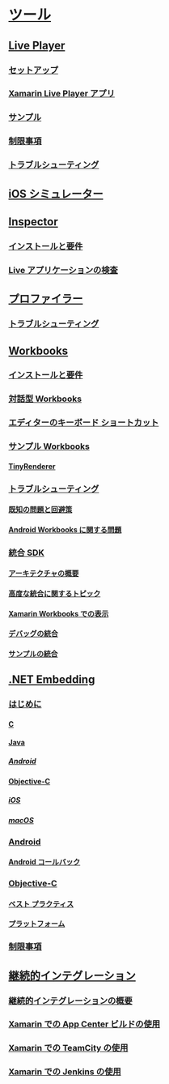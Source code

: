 # [ツール](index.yml)
## [Live Player](live-player/index.md)
### [セットアップ](live-player/install.md)
### [Xamarin Live Player アプリ](live-player/player.md)
### [サンプル](live-player/samples.md)
### [制限事項](live-player/limitations.md)
### [トラブルシューティング](live-player/troubleshooting.md)
## [iOS シミュレーター](ios-simulator.md)
## [Inspector](inspector/index.md)
### [インストールと要件](inspector/install.md)
### [Live アプリケーションの検査](inspector/inspect.md)
## [プロファイラー](profiler/index.md)
### [トラブルシューティング](profiler/troubleshooting.md)
## [Workbooks](workbooks/index.md)
### [インストールと要件](workbooks/install.md)
### [対話型 Workbooks](workbooks/workbook.md)
### [エディターのキーボード ショートカット](workbooks/keybindings.md)
### [サンプル Workbooks](workbooks/samples/index.md)
#### [TinyRenderer](workbooks/samples/tinyrenderer.md)
### [トラブルシューティング](workbooks/troubleshooting/index.md)
#### [既知の問題と回避策](workbooks/troubleshooting/general.md)
#### [Android Workbooks に関する問題](workbooks/troubleshooting/android.md)
### [統合 SDK](workbooks/sdk/index.md)
#### [アーキテクチャの概要](workbooks/sdk/architecture.md)
#### [高度な統合に関するトピック](workbooks/sdk/integrations.md)
#### [Xamarin Workbooks での表示](workbooks/sdk/representations.md)
#### [デバッグの統合](workbooks/sdk/debugging.md)
#### [サンプルの統合](workbooks/sdk/samples.md)
## [.NET Embedding](dotnet-embedding/index.md)
### [はじめに](dotnet-embedding/get-started/index.md)
#### [C](dotnet-embedding/get-started/c.md)
#### [Java](dotnet-embedding/get-started/java/index.md)
##### [Android](dotnet-embedding/get-started/java/android.md)
#### [Objective-C](dotnet-embedding/get-started/objective-c/index.md)
##### [iOS](dotnet-embedding/get-started/objective-c/ios.md)
##### [macOS](dotnet-embedding/get-started/objective-c/macos.md)
### [Android](dotnet-embedding/android/index.md)
#### [Android コールバック](dotnet-embedding/android/callbacks.md)
### [Objective-C](dotnet-embedding/objective-c/index.md)
#### [ベスト プラクティス](dotnet-embedding/objective-c/best-practices.md)
#### [プラットフォーム](dotnet-embedding/objective-c/platforms.md)
### [制限事項](dotnet-embedding/limitations.md)


## [継続的インテグレーション](ci/index.md)
### [継続的インテグレーションの概要](ci/intro-to-ci.md)
### [Xamarin での App Center ビルドの使用](/appcenter/build/xamarin/)
### [Xamarin での TeamCity の使用](ci/teamcity.md)
### [Xamarin での Jenkins の使用](ci/jenkins-walkthrough.md)
